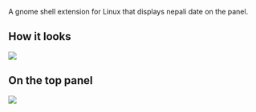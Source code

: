 A gnome shell extension for Linux that displays nepali date on the panel.

## How it looks
<img src="https://raw.githubusercontent.com/Biplab-Dutta/Nepali-Calendar/master/assets/center_top_panel.png"></img>

## On the top panel
<img src="https://raw.githubusercontent.com/Biplab-Dutta/Nepali-Calendar/master/assets/entire_top_panel.png"></img>
